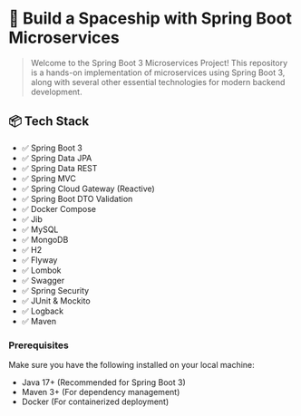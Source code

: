 # 📌 Build a Spaceship with Spring Boot Microservices
> Welcome to the Spring Boot 3 Microservices Project! This repository is a hands-on implementation of microservices using Spring Boot 3, along with several other essential technologies for modern backend development.


## 📦 Tech Stack
- ✅ Spring Boot 3
- ✅ Spring Data JPA
- ✅ Spring Data REST
- ✅ Spring MVC
- ✅ Spring Cloud Gateway (Reactive)
- ✅ Spring Boot DTO Validation
- ✅ Docker Compose
- ✅ Jib
- ✅ MySQL
- ✅ MongoDB
- ✅ H2
- ✅ Flyway
- ✅ Lombok
- ✅ Swagger
- ✅ Spring Security
- ✅ JUnit & Mockito
- ✅ Logback
- ✅ Maven

### Prerequisites
Make sure you have the following installed on your local machine:
- Java 17+ (Recommended for Spring Boot 3)
- Maven 3+ (For dependency management)
- Docker (For containerized deployment)

